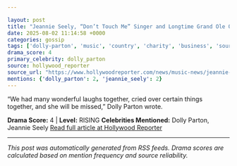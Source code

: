 ```yaml
---

layout: post
title: "Jeannie Seely, “Don’t Touch Me” Singer and Longtime Grand Ole Opry Host, Dies at 85"""
date: 2025-08-02 11:14:58 +0000
categories: gossip
tags: ['dolly-parton', 'music', 'country', 'charity', 'business', 'source-hollywood_reporter', 'drama-rising']
drama_score: 4
primary_celebrity: dolly_parton
source: hollywood_reporter
source_url: "https://www.hollywoodreporter.com/news/music-news/jeannie-seely-dead-country-music-singer-grande-ole-opry-1236336256/"""
mentions: {'dolly_parton': 2, 'jeannie_seely': 2}
---
```


“We had many wonderful laughs together, cried over certain things together, and she will be missed,” Dolly Parton wrote.

**Drama Score:** 4 | **Level:** RISING **Celebrities Mentioned:** Dolly Parton, Jeannie Seely [Read full article at Hollywood Reporter](https://www.hollywoodreporter.com/news/music-news/jeannie-seely-dead-country-music-singer-grande-ole-opry-1236336256/)

---

*This post was automatically generated from RSS feeds. Drama scores are calculated based on mention frequency and source reliability.*